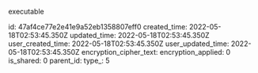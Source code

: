 executable

id: 47af4ce77e2e41e9a52eb1358807eff0
created_time: 2022-05-18T02:53:45.350Z
updated_time: 2022-05-18T02:53:45.350Z
user_created_time: 2022-05-18T02:53:45.350Z
user_updated_time: 2022-05-18T02:53:45.350Z
encryption_cipher_text: 
encryption_applied: 0
is_shared: 0
parent_id: 
type_: 5